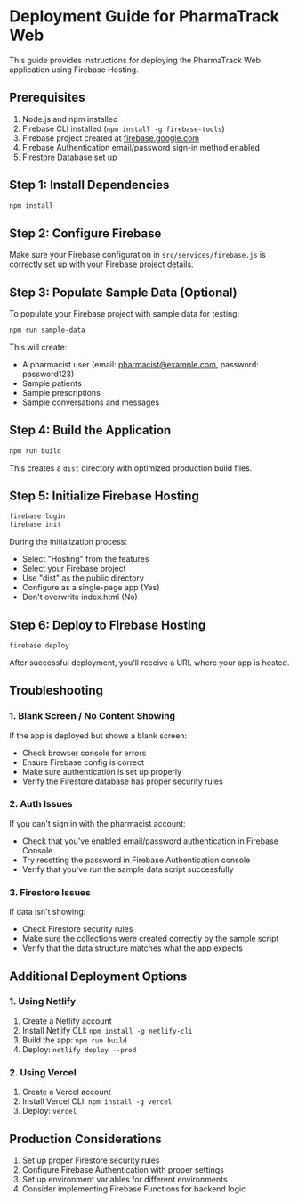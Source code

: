 # Deployment Guide for PharmaTrack Web

This guide provides instructions for deploying the PharmaTrack Web application using Firebase Hosting.

## Prerequisites

1. Node.js and npm installed
2. Firebase CLI installed (`npm install -g firebase-tools`)
3. Firebase project created at [firebase.google.com](https://firebase.google.com)
4. Firebase Authentication email/password sign-in method enabled
5. Firestore Database set up

## Step 1: Install Dependencies

```bash
npm install
```

## Step 2: Configure Firebase

Make sure your Firebase configuration in `src/services/firebase.js` is correctly set up with your Firebase project details.

## Step 3: Populate Sample Data (Optional)

To populate your Firebase project with sample data for testing:

```bash
npm run sample-data
```

This will create:
- A pharmacist user (email: pharmacist@example.com, password: password123)
- Sample patients
- Sample prescriptions
- Sample conversations and messages

## Step 4: Build the Application

```bash
npm run build
```

This creates a `dist` directory with optimized production build files.

## Step 5: Initialize Firebase Hosting

```bash
firebase login
firebase init
```

During the initialization process:
- Select "Hosting" from the features
- Select your Firebase project
- Use "dist" as the public directory
- Configure as a single-page app (Yes)
- Don't overwrite index.html (No)

## Step 6: Deploy to Firebase Hosting

```bash
firebase deploy
```

After successful deployment, you'll receive a URL where your app is hosted.

## Troubleshooting

### 1. Blank Screen / No Content Showing

If the app is deployed but shows a blank screen:

- Check browser console for errors
- Ensure Firebase config is correct
- Make sure authentication is set up properly
- Verify the Firestore database has proper security rules

### 2. Auth Issues

If you can't sign in with the pharmacist account:

- Check that you've enabled email/password authentication in Firebase Console
- Try resetting the password in Firebase Authentication console
- Verify that you've run the sample data script successfully

### 3. Firestore Issues

If data isn't showing:

- Check Firestore security rules
- Make sure the collections were created correctly by the sample script
- Verify that the data structure matches what the app expects

## Additional Deployment Options

### 1. Using Netlify

1. Create a Netlify account
2. Install Netlify CLI: `npm install -g netlify-cli`
3. Build the app: `npm run build`
4. Deploy: `netlify deploy --prod`

### 2. Using Vercel

1. Create a Vercel account
2. Install Vercel CLI: `npm install -g vercel`
3. Deploy: `vercel`

## Production Considerations

1. Set up proper Firestore security rules
2. Configure Firebase Authentication with proper settings
3. Set up environment variables for different environments
4. Consider implementing Firebase Functions for backend logic